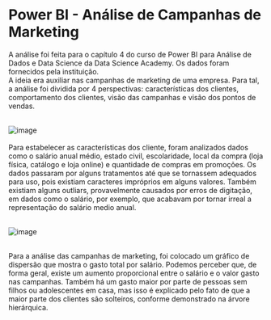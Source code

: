 # Power BI - Análise de Campanhas de Marketing

A análise foi feita para o capítulo 4 do curso de Power BI para Análise de Dados e Data Science da Data Science Academy. Os dados foram fornecidos pela instituição. <br>
A ideia era auxiliar nas campanhas de marketing de uma empresa. Para tal, a análise foi dividida por 4 perspectivas: características dos clientes, comportamento dos clientes, visão das campanhas e visão dos pontos de vendas. <br><br>

![image](https://user-images.githubusercontent.com/89671532/218467678-befc3a78-6c12-4f04-90b4-0fe9305aead1.png)<br><br>
Para estabelecer as características dos cliente, foram analizados dados como o salário anual médio, estado civil, escolaridade, local da compra (loja física, catálogo e loja online) e quantidade de compras em promoções. Os dados passaram por alguns tratamentos até que se tornassem adequados para uso, pois existiam caracteres impróprios em alguns valores. Também existiam alguns outliars, provavelmente causados por erros de digitação, em dados como o salário, por exemplo, que acabavam por tornar irreal a representação do salário medio anual. <br><br>

![image](https://user-images.githubusercontent.com/89671532/218468582-83eb8904-dbaa-4c36-b17d-1ad567bbcd05.png)<br><br>

Para a análise das campanhas de marketing, foi colocado um gráfico de dispersão que mostra o gasto total por salário. Podemos perceber que, de forma geral, existe um aumento proporcional entre o salário e o valor gasto nas campanhas. Também há um gasto maior por parte de pessoas sem filhos ou adolescentes em casa, mas isso é explicado pelo fato de que a maior parte dos clientes são solteiros, conforme demonstrado na árvore hierárquica. <br><br>

